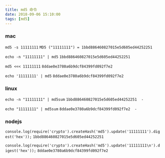 ```yaml
---
title: md5 命令
date: 2018-09-06 15:10:00
tags: [md5]
---
```


### mac

`md5 -s 11111111`
`MD5 ("11111111") = 1bbd886460827015e5d605ed44252251`

`echo -n "11111111" | md5`
`1bbd886460827015e5d605ed44252251`

`md5 <<< 11111111`
`8ddae0e3780a6b9dcf84399fd092f7e2`

`echo '11111111' | md5`
`8ddae0e3780a6b9dcf84399fd092f7e2`

### linux

`echo -n "11111111" | md5sum`
`1bbd886460827015e5d605ed44252251  -`

`echo "11111111" | md5sum`
`8ddae0e3780a6b9dcf84399fd092f7e2  -`

### nodejs

`console.log(require('crypto').createHash('md5').update('11111111').digest('hex'));`
`1bbd886460827015e5d605ed44252251`

`console.log(require('crypto').createHash('md5').update('11111111\n').digest('hex'));`
`8ddae0e3780a6b9dcf84399fd092f7e2`
